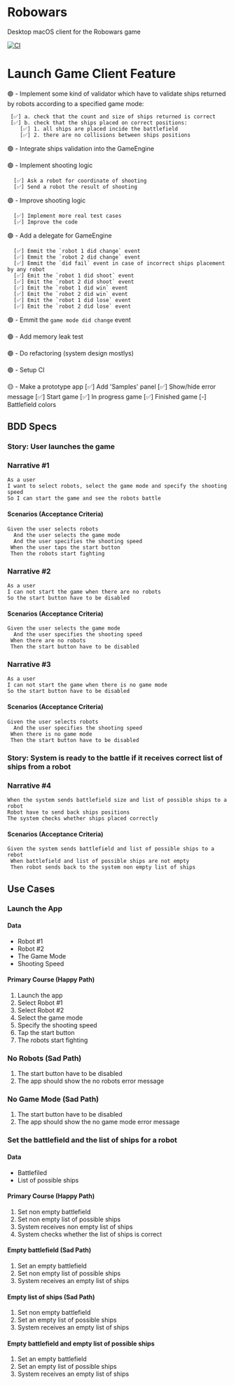 # Robowars
Desktop macOS client for the Robowars game

[![CI](https://github.com/VMironiuk/Robowars/actions/workflows/CI.yml/badge.svg)](https://github.com/VMironiuk/Robowars/actions/workflows/CI.yml)

# Launch Game Client Feature

🟢 - Implement some kind of validator which have to validate ships returned by robots according to a specified game mode:

     [✅] a. check that the count and size of ships returned is correct
     [✅] b. check that the ships placed on correct positions:
        [✅] 1. all ships are placed incide the battlefield
        [✅] 2. there are no collisions between ships positions

🟢 - Integrate ships validation into the GameEngine

🟢 - Implement shooting logic

      [✅] Ask a robot for coordinate of shooting
      [✅] Send a robot the result of shooting

🟢 - Improve shooting logic

      [✅] Implement more real test cases
      [✅] Improve the code

🟢 - Add a delegate for GameEngine

      [✅] Emmit the `robot 1 did change` event
      [✅] Emmit the `robot 2 did change` event
      [✅] Emmit the `did fail` event in case of incorrect ships placement by any robot
      [✅] Emit the `robot 1 did shoot` event
      [✅] Emit the `robot 2 did shoot` event
      [✅] Emit the `robot 1 did win` event
      [✅] Emit the `robot 2 did win` event
      [✅] Emit the `robot 1 did lose` event
      [✅] Emit the `robot 2 did lose` event

🟢 - Emmit the `game mode did change` event

🟢 - Add memory leak test

🟢 - Do refactoring (system design mostlys)

🟢 - Setup CI

🟡 - Make a prototype app
      [✅] Add 'Samples' panel
            [✅] Show/hide error message
            [✅] Start game
            [✅] In progress game
            [✅] Finished game
      [-] Battlefield colors

## BDD Specs

### Story: User launches the game

### Narrative #1

```
As a user
I want to select robots, select the game mode and specify the shooting speed
So I can start the game and see the robots battle
```

#### Scenarios (Acceptance Criteria)
```
Given the user selects robots
  And the user selects the game mode
  And the user specifies the shooting speed
 When the user taps the start button
 Then the robots start fighting  
```

### Narrative #2

```
As a user
I can not start the game when there are no robots
So the start button have to be disabled
```

#### Scenarios (Acceptance Criteria)

```
Given the user selects the game mode
  And the user specifies the shooting speed
 When there are no robots
 Then the start button have to be disabled 
```

### Narrative #3

```
As a user
I can not start the game when there is no game mode
So the start button have to be disabled
```

#### Scenarios (Acceptance Criteria)

```
Given the user selects robots
  And the user specifies the shooting speed
 When there is no game mode
 Then the start button have to be disabled 
```

### Story: System is ready to the battle if it receives correct list of ships from a robot

### Narrative #4

```
When the system sends battlefield size and list of possible ships to a robot
Robot have to send back ships positions
The system checks whether ships placed correctly
```

#### Scenarios (Acceptance Criteria)

```
Given the system sends battlefield and list of possible ships to a rebot
 When battlefield and list of possible ships are not empty
 Then robot sends back to the system non empty list of ships
```

## Use Cases

### Launch the App

#### Data

* Robot #1
* Robot #2
* The Game Mode
* Shooting Speed

#### Primary Course (Happy Path)
1. Launch the app
2. Select Robot #1
3. Select Robot #2
4. Select the game mode
5. Specify the shooting speed
6. Tap the start button
7. The robots start fighting

### No Robots (Sad Path)
1. The start button have to be disabled
2. The app should show the no robots error message

### No Game Mode (Sad Path)
1. The start button have to be disabled
2. The app should show the no game mode error message

### Set the battlefield and the list of ships for a robot

#### Data

* Battlefiled
* List of possible ships

#### Primary Course (Happy Path)
1. Set non empty battlefield
2. Set non empty list of possible ships
3. System receives non empty list of ships
4. System checks whether the list of ships is correct

#### Empty battlefield (Sad Path)
1. Set an empty battlefield
2. Set non empty list of possible ships
3. System receives an empty list of ships

#### Empty list of ships (Sad Path)
1. Set non empty battlefield
2. Set an empty list of possible ships
3. System receives an empty list of ships

#### Empty battlefield and empty list of possible ships
1. Set an empty battlefield
2. Set an empty list of possible ships
3. System receives an empty list of ships
